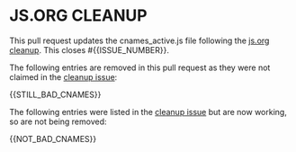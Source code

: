 # JS.ORG CLEANUP

This pull request updates the cnames_active.js file following the [js.org cleanup]({{ISSUE_URL}}).
This closes #{{ISSUE_NUMBER}}.

The following entries are removed in this pull request as they were not claimed in the [cleanup issue]({{ISSUE_URL}}):

{{STILL_BAD_CNAMES}}

The following entries were listed in the [cleanup issue]({{ISSUE_URL}}) but are now working, so are not being removed:

{{NOT_BAD_CNAMES}}

<!--

Required PR template for CI:

- [x] There is reasonable content on the page (see: [No Content](https://github.com/js-org/js.org/wiki/No-Content))
- [x] I have read and accepted the [Terms and Conditions](http://js.org/terms.html)
- The site content can be seen at https://*.js.org

> The site content is being removed by automation.

-->
